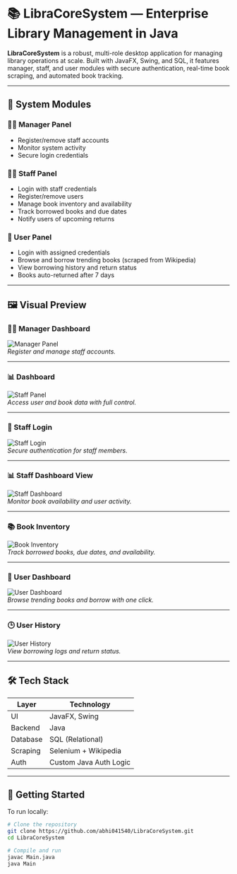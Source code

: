 # 📚 LibraCoreSystem — Enterprise Library Management in Java

**LibraCoreSystem** is a robust, multi-role desktop application for managing library operations at scale. Built with JavaFX, Swing, and SQL, it features manager, staff, and user modules with secure authentication, real-time book scraping, and automated book tracking.

---

## 🧩 System Modules

### 👨‍💼 Manager Panel
- Register/remove staff accounts
- Monitor system activity
- Secure login credentials

### 🧑‍💼 Staff Panel
- Login with staff credentials
- Register/remove users
- Manage book inventory and availability
- Track borrowed books and due dates
- Notify users of upcoming returns

### 👤 User Panel
- Login with assigned credentials
- Browse and borrow trending books (scraped from Wikipedia)
- View borrowing history and return status
- Books auto-returned after 7 days

---

## 🖼️ Visual Preview

### 🧑‍💼 Manager Dashboard

![Manager Panel](assets/v1.png)  
*Register and manage staff accounts.*

---

### 📊 Dashboard

![Staff Panel](assets/v2.png)  
*Access user and book data with full control.*

---

### 🔐 Staff Login

![Staff Login](assets/v3.png)  
*Secure authentication for staff members.*

---

### 📊 Staff Dashboard View

![Staff Dashboard](assets/v4.png)  
*Monitor book availability and user activity.*

---

### 📚 Book Inventory

![Book Inventory](assets/v5.png)  
*Track borrowed books, due dates, and availability.*

---

### 👤 User Dashboard

![User Dashboard](assets/v6.png)  
*Browse trending books and borrow with one click.*

---

### 🕒 User History

![User History](assets/v7.png)  
*View borrowing logs and return status.*

---

## 🛠️ Tech Stack

| Layer       | Technology         |
|-------------|---------------------|
| UI          | JavaFX, Swing       |
| Backend     | Java                |
| Database    | SQL (Relational)    |
| Scraping    | Selenium + Wikipedia |
| Auth        | Custom Java Auth Logic |

---

## 🚀 Getting Started

To run locally:

```bash
# Clone the repository
git clone https://github.com/abhi041540/LibraCoreSystem.git
cd LibraCoreSystem

# Compile and run
javac Main.java
java Main
